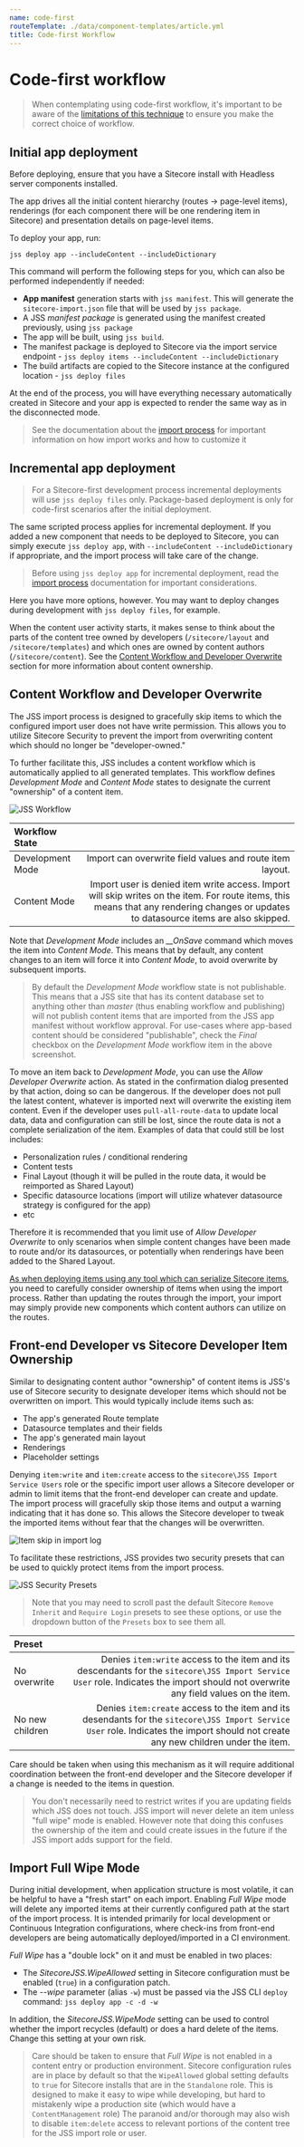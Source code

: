 ```yaml
---
name: code-first
routeTemplate: ./data/component-templates/article.yml
title: Code-first Workflow
---
```


# Code-first workflow

> When contemplating using code-first workflow, it's important to be aware of the [limitations of this technique](/docs/techniques/working-disconnected/import-process) to ensure you make the correct choice of workflow.

## Initial app deployment

Before deploying, ensure that you have a Sitecore install with Headless server components installed.

The app drives all the initial content hierarchy (routes -> page-level items), renderings (for each component there will be one rendering item in Sitecore) and presentation details on page-level items.

To deploy your app, run:

```
jss deploy app --includeContent --includeDictionary
```

This command will perform the following steps for you, which can also be performed independently if needed:

* **App manifest** generation starts with `jss manifest`. This will generate the `sitecore-import.json` file that will be used by `jss package`.
* A JSS _manifest package_ is generated using the manifest created previously, using `jss package`
* The app will be built, using `jss build`.
* The manifest package is deployed to Sitecore via the import service endpoint - `jss deploy items --includeContent --includeDictionary`
* The build artifacts are copied to the Sitecore instance at the configured location - `jss deploy files`

At the end of the process, you will have everything necessary automatically created in Sitecore and your app is expected to render the same way as in the disconnected mode.

> See the documentation about the [import process](/docs/techniques/working-disconnected/import-process) for important information on how import works and how to customize it

## Incremental app deployment

> For a Sitecore-first development process incremental deployments will use `jss deploy files` only. Package-based deployment is only for code-first scenarios after the initial deployment.

The same scripted process applies for incremental deployment. If you added a new component that needs to be deployed to Sitecore, you can simply execute `jss deploy app`, with `--includeContent --includeDictionary` if appropriate, and the import process will take care of the change.

> Before using `jss deploy app` for incremental deployment, read the [import process](/docs/techniques/working-disconnected/import-process) documentation for important considerations.

Here you have more options, however. You may want to deploy changes during development with `jss deploy files`, for example.

When the content user activity starts, it makes sense to think about the parts of the content tree owned by developers (`/sitecore/layout` and `/sitecore/templates`) and which ones are owned by content authors (`/sitecore/content`). See the [Content Workflow and Developer Overwrite](#content-workflow-and-developer-overwrite) section for more information about content ownership.

## Content Workflow and Developer Overwrite

The JSS import process is designed to gracefully skip items to which the configured import user does not have write permission. This allows you to utilize Sitecore Security to prevent the import from overwriting content which should no longer be "developer-owned."

To further facilitate this, JSS includes a content workflow which is automatically applied to all generated templates. This workflow defines *Development Mode* and *Content Mode* states to designate the current "ownership" of a content item.

![JSS Workflow](/assets/img/jss-workflow.png "JSS Workflow")

| Workflow State     |         |
|:-------------------|--------:|
| Development Mode   | Import can overwrite field values and route item layout.  |
| Content Mode       | Import user is denied item write access. Import will skip writes on the item. For route items, this means that any rendering changes or updates to datasource items are also skipped. |

Note that *Development Mode* includes an *__OnSave* command which moves the item into *Content Mode*. This means that by default, any content changes to an item will force it into *Content Mode*, to avoid overwrite by subsequent imports.

> By default the *Development Mode* workflow state is not publishable. This means that a JSS site that has its content database set to anything other than _master_ (thus enabling workflow and publishing) will not publish content items that are imported from the JSS app manifest without workflow approval. For use-cases where app-based content should be considered "publishable", check the *Final* checkbox on the *Development Mode* workflow item in the above screenshot.

To move an item back to *Development Mode*, you can use the *Allow Developer Overwrite* action. As stated in the confirmation dialog presented by that action, doing so can be dangerous. If the developer does not pull the latest content, whatever is imported next will overwrite the existing item content. Even if the developer uses `pull-all-route-data` to update local data, data and configuration can still be lost, since the route data is not a complete serialization of the item. Examples of data that could still be lost includes:

* Personalization rules / conditional rendering
* Content tests
* Final Layout (though it will be pulled in the route data, it would be reimported as Shared Layout)
* Specific datasource locations (import will utilize whatever datasource strategy is configured for the app)
* etc

Therefore it is recommended that you limit use of *Allow Developer Overwrite* to only scenarios when simple content changes have been made to route and/or its datasources, or potentially when renderings have been added to the Shared Layout.

[As when deploying items using any tool which can serialize Sitecore items](https://sitecore.stackexchange.com/a/1046), you need to carefully consider ownership of items when using the import process. Rather than updating the routes through the import, your import may simply provide new components which content authors can utilize on the routes.

## Front-end Developer vs Sitecore Developer Item Ownership

Similar to designating content author "ownership" of content items is JSS's use of Sitecore security to designate developer items which should not be overwritten on import. This would typically include items such as:

* The app's generated Route template
* Datasource templates and their fields
* The app's generated main layout
* Renderings
* Placeholder settings

Denying `item:write` and `item:create` access to the `sitecore\JSS Import Service Users` role or the specific import user allows a Sitecore developer or admin to limit items that the front-end developer can create and update. The import process will gracefully skip those items and output a warning indicating that it has done so. This allows the Sitecore developer to tweak the imported items without fear that the changes will be overwritten.

![Item skip in import log](/assets/img/security-item-skip.png "Item skip in import log")

To facilitate these restrictions, JSS provides two security presets that can be used to quickly protect items from the import process.

![JSS Security Presets](/assets/img/security-presets.png "Security presets")

>Note that you may need to scroll past the default Sitecore `Remove Inherit` and `Require Login` presets to see these options, or use the dropdown button of the `Presets` box to see them all.

| Preset             |         |
|:-------------------|--------:|
| No overwrite       |Denies `item:write` access to the item and its descendants for the `sitecore\JSS Import Service User` role. Indicates the import should not overwrite any field values on the item.  |
| No new children    |Denies `item:create` access to the item and its desendants for the `sitecore\JSS Import Service User` role. Indicates the import should not create any new children under the item. |

Care should be taken when using this mechanism as it will require additional coordination between the front-end developer and the Sitecore developer if a change is needed to the items in question.

> You don't necessarily need to restrict writes if you are updating fields which JSS does not touch. JSS import will never delete an item unless "full wipe" mode is enabled. However note that doing this confuses the ownership of the item and could create issues in the future if the JSS import adds support for the field.

## Import Full Wipe Mode

During initial development, when application structure is most volatile, it can be helpful to have a "fresh start" on each import. Enabling _Full Wipe_ mode will delete any imported items at their currently configured path at the start of the import process. It is intended primarily for local development or Continuous Integration configurations, where check-ins from front-end developers are being automatically deployed/imported in a CI environment.

_Full Wipe_ has a "double lock" on it and must be enabled in two places:
* The _SitecoreJSS.WipeAllowed_ setting in Sitecore configuration must be enabled (`true`) in a configuration patch.
* The _--wipe_ parameter (alias `-w`) must be passed via the JSS CLI `deploy` command: `jss deploy app -c -d -w`

In addition, the _SitecoreJSS.WipeMode_ setting can be used to control whether the import recycles (default) or does a hard delete of the items. Change this setting at your own risk.

> Care should be taken to ensure that _Full Wipe_ is not enabled in a content entry or production environment. Sitecore configuration rules are in place by default so that the `WipeAllowed` global setting defaults to `true` for Sitecore installs that are in the `Standalone` role. This is designed to make it easy to wipe while developing, but hard to mistakenly wipe a production site (which would have a `ContentManagement` role)  The paranoid and/or thorough may also wish to disable `item:delete` access to relevant portions of the content tree for the JSS import role or user.